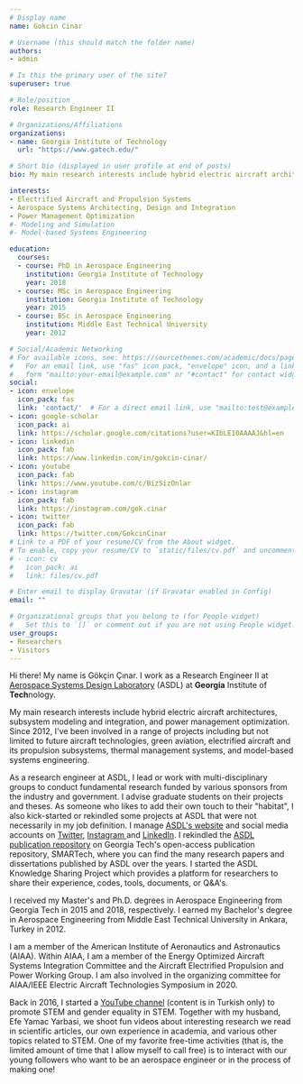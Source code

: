 ```yaml
---
# Display name
name: Gokcin Cinar

# Username (this should match the folder name)
authors:
- admin

# Is this the primary user of the site?
superuser: true

# Role/position
role: Research Engineer II

# Organizations/Affiliations
organizations:
- name: Georgia Institute of Technology
  url: "https://www.gatech.edu/"

# Short bio (displayed in user profile at end of posts)
bio: My main research interests include hybrid electric aircraft architectures, subsystem modeling and integration, and power management optimization.

interests:
- Electrified Aircraft and Propulsion Systems
- Aerospace Systems Architecting, Design and Integration
- Power Management Optimization 
#- Modeling and Simulation
#- Model-based Systems Engineering

education:
  courses:
  - course: PhD in Aerospace Engineering
    institution: Georgia Institute of Technology
    year: 2018
  - course: MSc in Aerospace Engineering
    institution: Georgia Institute of Technology
    year: 2015
  - course: BSc in Aerospace Engineering
    institution: Middle East Technical University
    year: 2012

# Social/Academic Networking
# For available icons, see: https://sourcethemes.com/academic/docs/page-builder/#icons
#   For an email link, use "fas" icon pack, "envelope" icon, and a link in the
#   form "mailto:your-email@example.com" or "#contact" for contact widget.
social:
- icon: envelope
  icon_pack: fas
  link: 'contact/'  # For a direct email link, use "mailto:test@example.org".
- icon: google-scholar
  icon_pack: ai
  link: https://scholar.google.com/citations?user=KIbLE10AAAAJ&hl=en
- icon: linkedin
  icon_pack: fab
  link: https://www.linkedin.com/in/gokcin-cinar/
- icon: youtube
  icon_pack: fab
  link: https://www.youtube.com/c/BizSizOnlar
- icon: instagram
  icon_pack: fab
  link: https://instagram.com/gok.cinar
- icon: twitter
  icon_pack: fab
  link: https://twitter.com/GokcinCinar
# Link to a PDF of your resume/CV from the About widget.
# To enable, copy your resume/CV to `static/files/cv.pdf` and uncomment the lines below.
# - icon: cv
#   icon_pack: ai
#   link: files/cv.pdf

# Enter email to display Gravatar (if Gravatar enabled in Config)
email: ""

# Organizational groups that you belong to (for People widget)
#   Set this to `[]` or comment out if you are not using People widget.
user_groups:
- Researchers
- Visitors
---
```


Hi there! My name is Gökçin Çınar. I work as a Research Engineer II at [Aerospace Systems Design Laboratory](https://www.asdl.gatech.edu/) (ASDL) at **Georgia** Institute of **Tech**nology.

My main research interests include hybrid electric aircraft architectures, subsystem modeling and integration, and power management optimization. Since 2012, I've been involved in a range of projects including but not limited to future aircraft technologies, green aviation, electrified aircraft and its propulsion subsystems, thermal management systems, and model-based systems engineering.

As a research engineer at ASDL, I lead or work with multi-disciplinary groups to conduct fundamental research funded by various sponsors from the industry and government. I advise graduate students on their projects and theses. As someone who likes to add their own touch to their "habitat", I also kick-started or rekindled some projects at ASDL that were not necessarily in my job definition. I manage [ASDL's website](https://www.asdl.gatech.edu/) and social media accounts on [Twitter](https://twitter.com/asdl_gatech), [Instagram ](https://www.instagram.com/asdl_gatech/)and [LinkedIn](https://www.linkedin.com/groups/2407/). I rekindled the [ASDL publication repository](https://smartech.gatech.edu/handle/1853/6027) on Georgia Tech's open-access publication repository, SMARTech, where you can find the many research papers and dissertations published by ASDL over the years. I started the ASDL Knowledge Sharing Project which provides a platform for researchers to share their experience, codes, tools, documents, or Q&A's.

I received my Master's and Ph.D. degrees in Aerospace Engineering from Georgia Tech in 2015 and 2018, respectively. I earned my Bachelor's degree in Aerospace Engineering from Middle East Technical University in Ankara, Turkey in 2012.

I am a member of the American Institute of Aeronautics and Astronautics (AIAA). Within AIAA, I am a member of the Energy Optimized Aircraft Systems Integration Committee and the Aircraft Electrified Propulsion and Power Working Group. I am also involved in the organizing committee for AIAA/IEEE Electric Aircraft Technologies Symposium in 2020.

Back in 2016, I started a [YouTube channel](http://youtube.com/BizsizOnlar) (content is in Turkish only) to promote STEM and gender equality in STEM. Together with my husband, Efe Yamac Yarbasi, we shoot fun videos about interesting research we read in scientific articles, our own experience in academia, and various other topics related to STEM. One of my favorite free-time activities (that is, the limited amount of time that I allow myself to call free) is to interact with our young followers who want to be an aerospace engineer or in the process of making one!
